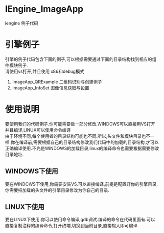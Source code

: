 # IEngine_ImageApp

iengine 例子代码

# 引擎例子
引擎的例子代码包含下面的例子,可以根据需要通过下面的目录结构找到相应的组件模块例子.  
请使用vs打开,并且使用 x86和debug模式

1. ImageApp_QRExample               二维码识别与创建例子
2. ImageApp_InfoSet                 图像信息获取与设置

# 使用说明
要使用我们的代码例子.你可能需要做一部分修改.WINDOWS可以直接用VS打开并且编译,LINUX可以使用命令编译  
由于环境不同,每个使用者的目录结构可能也不同.所以,头文件和模块目录也不一样.你在编译前,需要根据自己的目录结构修改我们代码中的加载的目录结构,才可以正确编译使用.不光是WINDOWS的加载目录,linux的编译命令也需要根据需要修改目录地址.  

## WINDOWS下使用
要在WINDOWS下使用,你需要安装VS.可以直接编译,前提是配置好你的引擎目录,你需要把加载的头文件的引擎目录修改为你自己的目录.
## LINUX下使用
要在LINUX下使用.你可以使用命令编译,gdb调试.编译的命令在代码里面有.可以直接复制注释的编译命令,打开终端,切换到当前目录,直接输入即可编译.